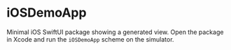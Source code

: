 # iOSDemoApp

Minimal iOS SwiftUI package showing a generated view.
Open the package in Xcode and run the `iOSDemoApp` scheme on the simulator.

